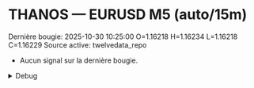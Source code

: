 # THANOS — EURUSD M5 (auto/15m)
Dernière bougie: 2025-10-30 10:25:00  O=1.16218  H=1.16234  L=1.16218  C=1.16229
Source active: twelvedata_repo

- Aucun signal sur la dernière bougie.

<details><summary>Debug</summary>

- TD_API_KEY manquant.

</details>